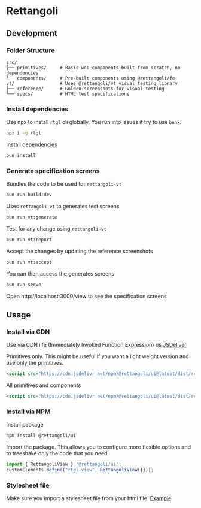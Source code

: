 
# Rettangoli

## Development

### Folder Structure

```
src/
├── primitives/     # Basic web components built from scratch, no dependencies
└── components/     # Pre-built components using @rettangoli/fe
vt/                 # Uses @rettangoli/vt visual testing library
├── reference/      # Golden screenshots for visual testing
└── specs/          # HTML test specifications
```

### Install dependencies

Use npx to install `rtgl` cli globally. You run into issues if try to use `bunx`.

```bash
npx i -g rtgl
```

Install dependencies

```bash
bun install
```

### Generate specification screens

Bundles the code to be used for `rettangoli-vt`

```bash
bun run build:dev
```

Uses `rettangoli-vt` to generates test screens 

```bash
bun run vt:generate
```

Test for any change using `rettangoli-vt`

```bash
bun run vt:report
```

Accept the changes by updating the reference screenshots

```bash
bun run vt:accept
```

You can then access the generates screens

```bash
bun run serve
```

Open http://localhost:3000/view to see the specification screens


## Usage

### Install via CDN

Use via CDN iife (Immediately Invoked Function Expression) us [JSDeliver](https://www.jsdelivr.com/package/npm/@rettangoli/ui)

Primitives only. This might be useful if you want a light weight version and use only the primitives.

```html
<script src="https://cdn.jsdelivr.net/npm/@rettangoli/ui@latest/dist/rettangoli-layout.iife.min.js"></script>
```

All primitives and components

```html
<script src="https://cdn.jsdelivr.net/npm/@rettangoli/ui@latest/dist/rettangoli-ui.iife.min.js"></script>
```

### Install via NPM

Install package

```bash
npm install @rettangoli/ui
```

Import the package. This allows you to configure more flexible options and to treeshake only the code that you need.

```js
import { RettangoliView } '@rettangoli/ui';
customElements.define("rtgl-view", RettangoliView({}));
```

### Stylesheet file

Make sure you import a stylesheet file from your html file. [Example](./src/vt/static/public/theme.css)





